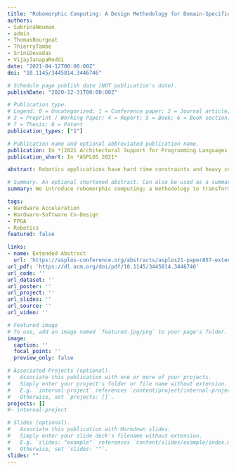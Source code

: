 ```yaml
---
title: "Robomorphic Computing: A Design Methodology for Domain-Specific Accelerators Parameterized by Robot Morphology"
authors:
- SabrinaNeuman
- admin
- ThomasBourgeat
- ThierryTambe
- SriniDevadas
- VijayJanapaReddi
date: "2021-04-12T00:00:00Z"
doi: "10.1145/3445814.3446746"

# Schedule page publish date (NOT publication's date).
publishDate: "2020-12-31T00:00:00Z"

# Publication type.
# Legend: 0 = Uncategorized; 1 = Conference paper; 2 = Journal article;
# 3 = Preprint / Working Paper; 4 = Report; 5 = Book; 6 = Book section;
# 7 = Thesis; 8 = Patent
publication_types: ["1"]

# Publication name and optional abbreviated publication name.
publication: In *[2021 Architectural Support for Programming Languages and Operating Systems](https://asplos-conference.org/)*
publication_short: In *ASPLOS 2021*

abstract: Robotics applications have hard time constraints and heavy computational burdens that can greatly benefit from domain-specific hardware accelerators. For the latency-critical problem of robot motion planning and control, there exists a performance gap of at least an order of magnitude between joint actuator response rates and state-of-the-art software solutions. Hardware acceleration can close this gap, but it is essential to define automated hardware design flows to keep the design process agile as applications and robot platforms evolve. To address this challenge, we introduce robomorphic computing, a methodology to transform robot morphology into a customized hardware accelerator morphology. We (i) present this design methodology, using robot topology and structure to exploit parallelism and matrix sparsity patterns in accelerator hardware; (ii) use the methodology to generate a parameterized accelerator design for the gradient of rigid body dynamics, a key kernel in motion planning; (iii) evaluate FPGA and synthesized ASIC implementations of this accelerator for an industrial manipulator robot; and (iv) describe how the design can be automatically customized for other robot models. Our FPGA accelerator achieves speedups of 8x and 86x over CPU and GPU when executing a single dynamics gradient computation. It maintains speedups of 1.9x to 2.9x over CPU and GPU, including computation and I/O round-trip latency, when deployed as a coprocessor to a host CPU for processing multiple dynamics gradient computations. ASIC synthesis indicates an additional 7.2x speedup for single computation latency. We describe how this principled approach generalizes to more complex robot platforms, such as quadrupeds and humanoids, as well as to other computational kernels in robotics, outlining a path forward for future robomorphic computing accelerators.

# Summary. An optional shortened abstract. Can also be used as a summary for an extended abstract or poster etc.
summary: We introduce robomorphic computing; a methodology to transform robot morphology into a customized hardware accelerator morphology. In this work, we (i) present this design methodology; (ii) use the methodology to generate a parameterized accelerator design for the gradient of rigid body dynamics; (iii) evaluate FPGA and synthesized ASIC implementations; and (iv) describe how the design can be automatically customized for other robot models. Our FPGA accelerator achieves speedups of 8x and 86x over CPU and GPU latency, and maintains an overall speedup of 1.9x to 2.9x deployed in an end-to-end coprocessor system. ASIC synthesis indicates an additional factor of 7.2x.

tags:
- Hardware Acceleration
- Hardware-Software Co-Design
- FPGA
- Robotics
featured: false

links:
- name: Extended Abstract
  url: 'https://asplos-conference.org/abstracts/asplos21-paper857-extended_abstract.pdf'
url_pdf: 'https://dl.acm.org/doi/pdf/10.1145/3445814.3446746'
url_code: ''
url_dataset: ''
url_poster: ''
url_project: ''
url_slides: ''
url_source: ''
url_video: ''

# Featured image
# To use, add an image named `featured.jpg/png` to your page's folder. 
image:
  caption: ''
  focal_point: ''
  preview_only: false

# Associated Projects (optional).
#   Associate this publication with one or more of your projects.
#   Simply enter your project's folder or file name without extension.
#   E.g. `internal-project` references `content/project/internal-project/index.md`.
#   Otherwise, set `projects: []`.
projects: []
#- internal-project

# Slides (optional).
#   Associate this publication with Markdown slides.
#   Simply enter your slide deck's filename without extension.
#   E.g. `slides: "example"` references `content/slides/example/index.md`.
#   Otherwise, set `slides: ""`.
slides: ""
---
```


<!-- {{% alert note %}}
Click the *Cite* button above to demo the feature to enable visitors to import publication metadata into their reference management software.
{{% /alert %}}

{{% alert note %}}
Click the *Slides* button above to demo Academic's Markdown slides feature.
{{% /alert %}} -->

<!-- Supplementary notes can be added here, including [code and math](https://sourcethemes.com/academic/docs/writing-markdown-latex/). -->

